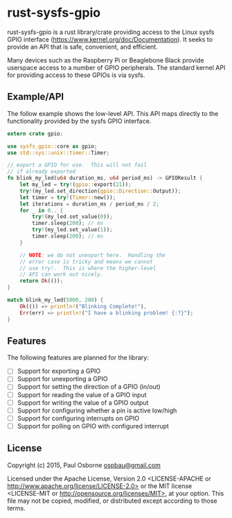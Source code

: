 rust-sysfs-gpio
===============

rust-sysfs-gpio is a rust library/crate providing access to the Linux
sysfs GPIO interface (https://www.kernel.org/doc/Documentation).  It
seeks to provide an API that is safe, convenient, and efficient.

Many devices such as the Raspberry Pi or Beaglebone Black provide
userspace access to a number of GPIO peripherals.  The standard kernel
API for providing access to these GPIOs is via sysfs.

Example/API
-----------

The follow example shows the low-level API.  This API maps directly to
the functionality provided by the sysfs GPIO interface.

```rust
extern crate gpio;

use sysfs_gpio::core as gpio;
use std::sys::unix::timer::Timer;

// export a GPIO for use.  This will not fail
// if already exported
fn blink_my_led(u64 duration_ms, u64 period_ms) -> GPIOResult {
    let my_led = try!(gpio::export(21));
    try!(my_led.set_direction(gpio::Direction::Output));
    let timer = try!(Timer::new());
    let iterations = duration_ms / period_ms / 2;
    for _ in 0.. {
        try!(my_led.set_value(0));
        timer.sleep(200); // ms
        try!(my_led.set_value(1));
        timer.sleep(200); // ms
    }

    // NOTE: we do not unexport here.  Handling the
    // error case is tricky and means we cannot
    // use try!.  This is where the higher-level
    // API can work out nicely.
    return Ok(());
}

match blink_my_led(5000, 200) {
    Ok(()) => println!("Blinking Complete!"),
    Err(err) => println!("I have a blinking problem! {:?}");
}
```

Features
--------

The following features are planned for the library:

- [ ] Support for exporting a GPIO
- [ ] Support for unexporting a GPIO
- [ ] Support for setting the direction of a GPIO (in/out)
- [ ] Support for reading the value of a GPIO input
- [ ] Support for writing the value of a GPIO output
- [ ] Support for configuring whether a pin is active low/high
- [ ] Support for configuring interrupts on GPIO
- [ ] Support for polling on GPIO with configured interrupt

License
-------

Copyright (c) 2015, Paul Osborne <ospbau@gmail.com>

Licensed under the Apache License, Version 2.0 <LICENSE-APACHE or
http://www.apache.org/license/LICENSE-2.0> or the MIT license
<LICENSE-MIT or http://opensource.org/licenses/MIT>, at your
option.  This file may not be copied, modified, or distributed
except according to those terms.
